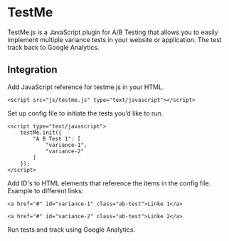 TestMe
======

TestMe.js is a JavaScript plugin for A/B Testing that allows you to easily implement multiple variance tests in your website or application. The test track back to Google Analytics.

Integration
-----------------
Add JavaScript reference for testme.js in your HTML.
	
	<script src="js/testme.js" type="text/javascript"></script>
	
Set up config file to initiate the tests you’d like to run.
	
	<script type="text/javascript">
	    testMe.init({
	    	"A B Test 1": [
	            "variance-1",
	            "variance-2"
	        ]
	    });
	</script>	
	
Add ID's to HTML elements that reference the items in the config file. Example to different links:
	
		
  	<a href="#" id="variance-1" class="ab-test">Linke 1</a>

  	<a href="#" id="variance-2" class="ab-test">Linke 2</a>
  
Run tests and track using Google Analytics.
